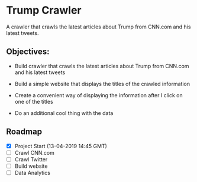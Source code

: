 # Trump Crawler
A crawler that crawls the latest articles about Trump from CNN.com and his latest tweets.

## Objectives:

- Build crawler that crawls the latest articles about Trump from CNN.com and his latest tweets

- Build a simple website that displays the titles of the crawled information

- Create a convenient way of displaying the information after I click on one of the titles

- Do an additional cool thing with the data

## Roadmap

- [x] Project Start (13-04-2019 14:45 GMT)
- [ ] Crawl CNN.com
- [ ] Crawl Twitter
- [ ] Build website
- [ ] Data Analytics
